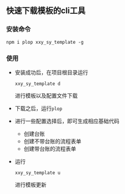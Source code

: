 ## 快速下载模板的cli工具
### 安装命令

```shell
npm i plop xxy_sy_template -g
```

### 使用

- 安装成功后，在项目根目录运行

  ```she
  xxy_sy_template d
  ```

  进行模板以及配置文件下载

- 下载之后，运行`plop`

- 进行一些配置选择后，即可生成相应基础代码

  - 创建台账
  - 创建不带台账的流程表单
  - 创建带台账的流程表单

- 运行

  ```she
  xxy_sy_template u
  ```

  进行模板更新